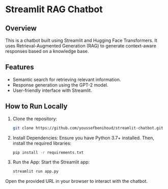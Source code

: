 # Streamlit RAG Chatbot

## Overview
This is a chatbot built using Streamlit and Hugging Face Transformers. It uses Retrieval-Augmented Generation (RAG) to generate context-aware responses based on a knowledge base.

## Features
- Semantic search for retrieving relevant information.
- Response generation using the GPT-2 model.
- User-friendly interface with Streamlit.

## How to Run Locally
1. Clone the repository:
   ```bash
   git clone https://github.com/youssefbenihoud/streamlit-chatbot.git

2. Install Dependencies:
Ensure you have Python 3.7+ installed. Then, install the required libraries:
    ```bash
    pip install -r requirements.txt

3. Run the App:
Start the Streamlit app:
    ```bash
    streamlit run app.py
Open the provided URL in your browser to interact with the chatbot.